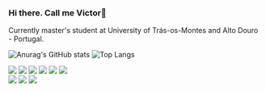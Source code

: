 ### Hi there. Call me Victor👋

Currently master's student at University of Trás-os-Montes and Alto Douro - Portugal.

![Anurag's GitHub stats](https://github-readme-stats.vercel.app/api?username=victordsgamorim&show_icons=true&theme=dracula)
![Top Langs](https://github-readme-stats.vercel.app/api/top-langs/?username=victordsgamorim&layout=compact&theme=dracula)

![](https://img.shields.io/badge/Code-Flutter-informational?style=flat&logo=flutter&logoColor=white&color=9400D3)
![](https://img.shields.io/badge/Code-Java-informational?style=flat&logo=java&logoColor=white&color=9400D3)
![](https://img.shields.io/badge/Code-Kotlin-informational?style=flat&logo=kotlin&logoColor=white&color=9400D3)
![](https://img.shields.io/badge/Code-Asp.Net-informational?style=flat&logo=dotnet&logoColor=white&color=9400D3)
![](https://img.shields.io/badge/Code-JavaScript-informational?style=flat&logo=javascript&logoColor=white&color=9400D3)
![](https://img.shields.io/badge/Code-Python-informational?style=flat&logo=python&logoColor=white&color=9400D3)  
![](https://img.shields.io/badge/OS-Linux-informational?style=flat&logo=linux&logoColor=white&color=9400D3)
![](https://img.shields.io/badge/Database-MySql-informational?style=flat&logo=mysql&logoColor=white&color=9400D3)
![](https://img.shields.io/badge/Database-SSMS-informational?style=flat&logo=mysql&logoColor=white&color=9400D3)
